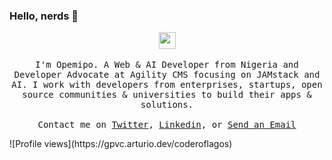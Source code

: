 ### Hello, nerds 👋

<p align="center">
  <img src="https://user-images.githubusercontent.com/5679180/79618120-0daffb80-80be-11ea-819e-d2b0fa904d07.gif" width="27px">
  <br><br>
  <samp>
I'm Opemipo. A Web & AI Developer from Nigeria and Developer Advocate at Agility CMS focusing on JAMstack and AI. I work with developers from enterprises, startups, open source communities & universities to build their apps & solutions.
     <br><br>Contact me on <a href="https://twitter.com/coderoflagos">Twitter</a>, <a href="https://www.linkedin.com/in/coderoflagos/">Linkedin</a>, or <a href="mailto:opemipooluwatobiloba58.@gmail.com">Send an Email</a>
  </samp>
</p>
![Profile views](https://gpvc.arturio.dev/coderoflagos)  
<!--
**coderoflagos/coderoflagos** is a ✨ _special_ ✨ repository because its `README.md` (this file) appears on your GitHub profile.
